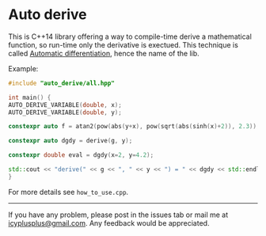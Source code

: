 Auto derive
===========

This is C++14 library offering a way to compile-time derive a mathematical function, so run-time only the derivative is exectued. This technique is called
[Automatic differentiation](http://en.wikipedia.org/wiki/Automatic_differentiation), hence the name of the lib.

Example:

```C++
#include "auto_derive/all.hpp"

int main() {
AUTO_DERIVE_VARIABLE(double, x);
AUTO_DERIVE_VARIABLE(double, y);

constexpr auto f = atan2(pow(abs(y+x), pow(sqrt(abs(sinh(x)+2)), 2.3)), sin(x)/x);

constexpr auto dgdy = derive(g, y);

constexpr double eval = dgdy(x=2, y=4.2);

std::cout << "derive(" << g << ", " << y << ") = " << dgdy << std::endl;
}
```

For more details see ```how_to_use.cpp```.

----------------------
If you have any problem, please post in the issues tab or mail me at icyplusplus@gmail.com. Any feedback would be appreciated.

